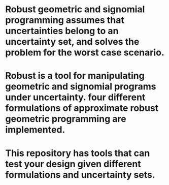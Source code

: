 # Robust geometric and signomial programming assumes that uncertainties belong to an uncertainty set, and solves the problem for the worst case scenario.

# Robust is a tool for manipulating geometric and signomial programs under uncertainty. four different formulations of approximate robust geometric programming are implemented.

# This repository has tools that can test your design given different formulations and uncertainty sets.
